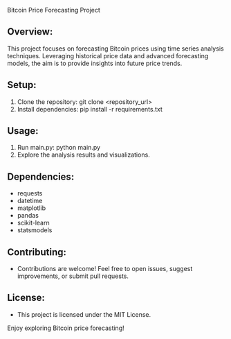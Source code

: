 Bitcoin Price Forecasting Project

Overview:
---------
This project focuses on forecasting Bitcoin prices using time series analysis 
techniques. Leveraging historical price data and advanced forecasting models, 
the aim is to provide insights into future price trends.

Setup:
------
1. Clone the repository: git clone <repository_url>
2. Install dependencies: pip install -r requirements.txt

Usage:
-------
1. Run main.py: python main.py
2. Explore the analysis results and visualizations.

Dependencies:
--------------
- requests
- datetime
- matplotlib
- pandas
- scikit-learn
- statsmodels

Contributing:
--------------
- Contributions are welcome! Feel free to open issues, suggest improvements, or 
  submit pull requests.

License:
---------
- This project is licensed under the MIT License.

Enjoy exploring Bitcoin price forecasting!
